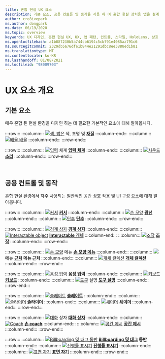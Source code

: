 ```yaml
---
title: 혼합 현실 UX 요소
description: 기본 요소, 공용 컨트롤 및 동작을 사용 하 여 혼합 현실 장치용 앱을 설계 하는 방법에 대해 알아봅니다.
author: cre8ivepark
ms.author: dongpark
ms.date: 06/19/2020
ms.topic: overview
keywords: UX 디자인, 혼합 현실 UX, UX, 앱 패턴, 컨트롤, 스타일, HoloLens, 상호 작용, 공간 상호 작용, 공간 UI, UX 요소, 동작, 구성 요소, 입력 체계, 색, 혼합 현실 헤드셋, windows Mixed reality 헤드셋, 가상 현실 헤드셋, HoloLens, MRTK, Mixed Reality Toolkit
ms.openlocfilehash: a1b087230b5a744cb6194c5cb791e4085aa791c6
ms.sourcegitcommit: 2329db5a76dfe1b844e21291dbc8ee3888ed1b81
ms.translationtype: MT
ms.contentlocale: ko-KR
ms.lasthandoff: 01/08/2021
ms.locfileid: "98009703"
---
```

# <a name="ux-elements-overview"></a>UX 요소 개요

## <a name="foundational-elements"></a>기본 요소

매우 혼합 된 현실 환경을 디자인 하는 데 필요한 기본적인 요소에 대해 알아봅니다.

:::row:::
    :::column:::
       [ ![ 색, 밝은](images/640px-fragments.png)](color-light-and-materials.md) 색, 조명 및 **[재질](color-light-and-materials.md)**
    :::column-end:::
    :::column:::
       [ ![ 배율 배율](images/volvo-cars-microsoft-hololens-experience01-640px.png)](scale.md) **[](scale.md)**
    :::column-end:::
:::row-end:::

:::row:::
    :::column:::
       [ ![ 입력](images/typography-cover.png)](typography.md) 체계 **[입력 체계](typography.md)**
    :::column-end:::
    :::column:::
       [ ![ 사운드](images/spatialaudio.png)](spatial-sound-design.md) **[소리](spatial-sound-design.md)**
    :::column-end:::
:::row-end:::

<br>

## <a name="common-controls-and-behaviors"></a>공용 컨트롤 및 동작

혼합 현실 환경에서 자주 사용되는 일반적인 공간 상호 작용 및 UI 구성 요소에 대해 알아봅니다.

:::row:::
    :::column:::
       [ ![ 커서](images/UX_Hero_Cursor.jpg)](cursors.md) **[커서](cursors.md)**
    :::column-end:::
    :::column:::
       [ ![ 손 모양](images/UX_Hero_HandRay.jpg)](point-and-commit.md) **[광선](point-and-commit.md)**
    :::column-end:::
    :::column:::
       [ ![ 단추](images/UX_Hero_Button.jpg)](button.md) **[단추](button.md)**
    :::column-end:::
:::row-end:::

:::row:::
    :::column:::
       [ ![ 경계 상자](images/UX_Hero_BoundingBox.jpg)](app-bar-and-bounding-box.md) **[경계 상자](app-bar-and-bounding-box.md)**
    :::column-end:::
    :::column:::
       [ ![ Interactable object](images/UX_Hero_Interactable.jpg)](interactable-object.md) **[Interactable 개체](interactable-object.md)**
    :::column-end:::
    :::column:::
       [ ![ 조작](images/UX_Hero_Manipulation.jpg)](direct-manipulation.md) **[조작](direct-manipulation.md)**
    :::column-end:::
:::row-end:::

:::row:::
    :::column:::
       [ ![ 손 모양](images/UX_Hero_HandMenu.jpg)](hand-menu.md) 메뉴 **[손 모양 메뉴](hand-menu.md)**
    :::column-end:::
    :::column:::
       [ ![](images/UX_Hero_NearMenu.jpg)](near-menu.md) 메뉴 **[근처](near-menu.md) 메뉴 근처**
    :::column-end:::
    :::column:::
       [ ![ 개체 컬렉션](images/UX_Hero_ObjectCollection.jpg)](object-collection.md) **[개체 컬렉션](object-collection.md)**
    :::column-end:::
:::row-end:::

:::row:::
    :::column:::
       [ ![ 음성 입력](images/UX_Hero_VoiceCommand.jpg)](voice-input.md) **[음성 입력](voice-input.md)**
    :::column-end:::
    :::column:::
       [ ![ 키보드](images/UX_Hero_Keyboard.jpg)](keyboard.md) **[키보드](keyboard.md)**
    :::column-end:::
    :::column:::
       [ ![ 도구](images/UX_Hero_Tooltip.jpg)](tooltip.md) 설명 **[도구 설명](tooltip.md)**
    :::column-end:::
:::row-end:::

:::row:::
    :::column:::
       [ ![ 슬레이트](images/UX_Hero_Slate.jpg)](slate.md) **[슬레이트](slate.md)**
    :::column-end:::
    :::column:::
       [ ![ 슬라이더](images/UX_Hero_Slider.jpg)](slider.md) **[슬라이더](slider.md)**
    :::column-end:::
    :::column:::
        [ ![ 셰이더](images/UX_Hero_StandardShader.jpg)](shader.md) **[셰이더](shader.md)**
    :::column-end:::
:::row-end:::

:::row:::
    :::column:::
       [ ![ 대화](images/MRTK_UX_Dialog.jpg)](dialog-ui.md) 상자 **[대화 상자](dialog-ui.md)**
    :::column-end:::
    :::column:::
       [ ![ Coach](images/HandCoach/MRTK_handCoach.jpg)](hand-coach.md) **[손 coach](hand-coach.md)**
    :::column-end:::
    :::column:::
       [ ![ 공간 메시](images/MRTK_PulseShader_SpatialMesh.gif)](spatial-mesh-ux.md) **[공간 메시](spatial-mesh-ux.md)**
    :::column-end:::
:::row-end:::

:::row:::
    :::column:::
        [ ![ Billboarding 및 태그 동반](images/MRTK_TagAlong.gif)](billboarding-and-tag-along.md) **[Billboarding 및 태그](billboarding-and-tag-along.md) 동반**
    :::column-end:::
    :::column:::
       [ ![ 진행률 표시기](images/MRTK_ProgressIndicator.gif)](progress.md) **[진행률 표시기](progress.md)**
    :::column-end:::
    :::column:::
       [ ![ 표면 자기](images/MRTK_SurfaceMagnetism.gif)](surface-magnetism.md) **[표면 자기](surface-magnetism.md)**
    :::column-end:::
:::row-end:::

<br>
